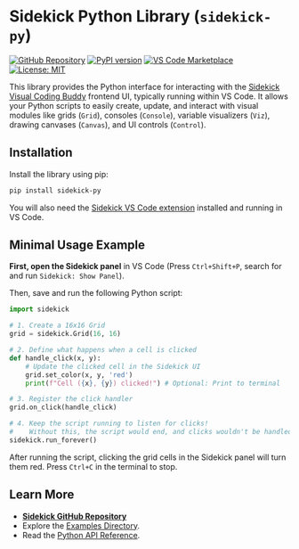 # Sidekick Python Library (`sidekick-py`)

[![GitHub Repository](https://img.shields.io/badge/GitHub-Repository-blue.svg)](https://github.com/zhouer/Sidekick)
[![PyPI version](https://badge.fury.io/py/sidekick-py.svg)](https://badge.fury.io/py/sidekick-py)
[![VS Code Marketplace](https://img.shields.io/visual-studio-marketplace/v/sidekick-coding.sidekick-coding?label=VS%20Code%20Marketplace)](https://marketplace.visualstudio.com/items?itemName=sidekick-coding.sidekick-coding)
[![License: MIT](https://img.shields.io/badge/License-MIT-yellow.svg)](https://opensource.org/licenses/MIT)

This library provides the Python interface for interacting with the [Sidekick Visual Coding Buddy](https://github.com/zhouer/Sidekick) frontend UI, typically running within VS Code. It allows your Python scripts to easily create, update, and interact with visual modules like grids (`Grid`), consoles (`Console`), variable visualizers (`Viz`), drawing canvases (`Canvas`), and UI controls (`Control`).

## Installation

Install the library using pip:

```bash
pip install sidekick-py
```

You will also need the [Sidekick VS Code extension](https://marketplace.visualstudio.com/items?itemName=sidekick-coding.sidekick-coding) installed and running in VS Code.

## Minimal Usage Example

**First, open the Sidekick panel** in VS Code (Press `Ctrl+Shift+P`, search for and run `Sidekick: Show Panel`).

Then, save and run the following Python script:

```python
import sidekick

# 1. Create a 16x16 Grid
grid = sidekick.Grid(16, 16)

# 2. Define what happens when a cell is clicked
def handle_click(x, y):
    # Update the clicked cell in the Sidekick UI
    grid.set_color(x, y, 'red')
    print(f"Cell ({x}, {y}) clicked!") # Optional: Print to terminal

# 3. Register the click handler
grid.on_click(handle_click)

# 4. Keep the script running to listen for clicks!
#    Without this, the script would end, and clicks wouldn't be handled.
sidekick.run_forever()
```

After running the script, clicking the grid cells in the Sidekick panel will turn them red. Press `Ctrl+C` in the terminal to stop.

## Learn More

*   **[Sidekick GitHub Repository](https://github.com/zhouer/Sidekick)**
*   Explore the [Examples Directory](https://github.com/zhouer/Sidekick/tree/main/examples).
*   Read the [Python API Reference](https://zhouer.github.io/sidekick-py-docs/).
